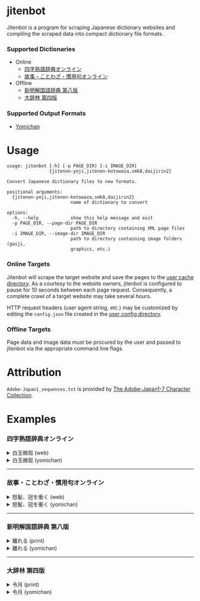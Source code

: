 # jitenbot
Jitenbot is a program for scraping Japanese dictionary websites and
compiling the scraped data into compact dictionary file formats.

### Supported Dictionaries
* Online
  * [四字熟語辞典オンライン](https://yoji.jitenon.jp/)
  * [故事・ことわざ・慣用句オンライン](https://kotowaza.jitenon.jp/)
* Offline
  * [新明解国語辞典 第八版](https://www.monokakido.jp/ja/dictionaries/smk8/index.html)
  * [大辞林 第四版](https://www.monokakido.jp/ja/dictionaries/daijirin2/index.html)

### Supported Output Formats

* [Yomichan](https://github.com/foosoft/yomichan)

# Usage
```
usage: jitenbot [-h] [-p PAGE_DIR] [-i IMAGE_DIR]
                {jitenon-yoji,jitenon-kotowaza,smk8,daijirin2}

Convert Japanese dictionary files to new formats.

positional arguments:
  {jitenon-yoji,jitenon-kotowaza,smk8,daijirin2}
                        name of dictionary to convert

options:
  -h, --help            show this help message and exit
  -p PAGE_DIR, --page-dir PAGE_DIR
                        path to directory containing XML page files
  -i IMAGE_DIR, --image-dir IMAGE_DIR
                        path to directory containing image folders (gaiji,
                        graphics, etc.)
```
### Online Targets
Jitenbot will scrape the target website and save the pages to the [user cache directory](https://pypi.org/project/platformdirs/).
As a courtesy to the website owners, jitenbot is configured to pause for 10 seconds between each page request. Consequently, 
a complete crawl of a target website may take several hours.

HTTP request headers (user agent string, etc.) may be customized by editing the `config.json` file created in the
[user config directory](https://pypi.org/project/platformdirs/).

### Offline Targets
Page data and image data must be procured by the user
and passed to jitenbot via the appropriate command line flags.

# Attribution
`Adobe-Japan1_sequences.txt` is provided by [The Adobe-Japan1-7 Character Collection](https://github.com/adobe-type-tools/Adobe-Japan1).

# Examples

### 四字熟語辞典オンライン
<details>
  <summary>白玉微瑕 (web)</summary>
  
  ![yoji_hakugyokunobika_web](https://user-images.githubusercontent.com/8003332/235552346-50862906-df26-41a6-aa8f-c8b7e3df0e60.png)
</details>

<details>
  <summary>白玉微瑕 (yomichan)</summary>
  
  ![yoji_hakugyokunobika](https://user-images.githubusercontent.com/8003332/235552362-c187c241-930e-4dff-b046-d72272272b6b.png)
</details>

---

### 故事・ことわざ・慣用句オンライン
<details>
  <summary>怒髪、冠を衝く (web)</summary>
  
  ![kotowaza_dohatsu_web](https://user-images.githubusercontent.com/8003332/235552184-893bc0f7-83ef-4d4c-bc43-59cf81971419.png)
</details>

<details>
  <summary>怒髪、冠を衝く (yomichan)</summary>
  
  ![kotowaza_dohatsu_yomi](https://user-images.githubusercontent.com/8003332/235552202-1301a875-ca39-4ce1-896f-64c26915a5ac.png)
</details>

---

### 新明解国語辞典 第八版
<details>
  <summary>離れる (print)</summary>
  
  ![smk8_hanareru_print](https://user-images.githubusercontent.com/8003332/235550560-e32f1ac8-2333-4ed9-adfc-a8e47ba187a0.png)
</details>

<details>
  <summary>離れる (yomichan)</summary>
  
  ![smk8_hanareru_yomichan](https://user-images.githubusercontent.com/8003332/235550676-024a0d82-b695-45e8-96e8-b8a4f5bf4ffb.png)
</details>

---

### 大辞林 第四版
<details>
  <summary>令月 (print)</summary>
  
  ![daijirin_reigetsu_print](https://user-images.githubusercontent.com/8003332/235550833-5ca99ab8-1255-419f-ae86-228b57b3da02.png)
</details>

<details>
  <summary>令月 (yomichan)</summary>
  
  ![daijirin_reigetsu_yomichan](https://user-images.githubusercontent.com/8003332/235550802-4d008264-205a-4fc2-9bf5-6af31cf7b910.png)
</details>
